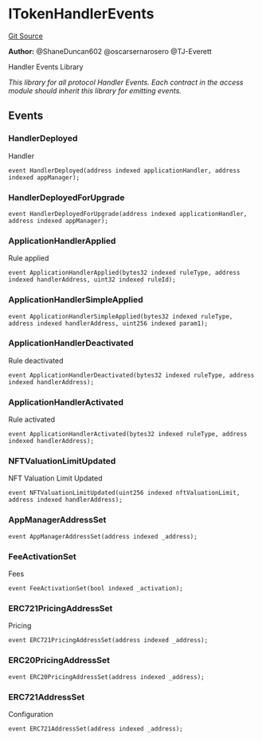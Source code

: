 # ITokenHandlerEvents
[Git Source](https://github.com/thrackle-io/rules-protocol/blob/e66fc809d7d2554e7ebbff7404b6c1d6e84d340d/src/interfaces/IEvents.sol)

**Author:**
@ShaneDuncan602 @oscarsernarosero @TJ-Everett

Handler Events Library

*This library for all protocol Handler Events. Each contract in the access module should inherit this library for emitting events.*


## Events
### HandlerDeployed
Handler


```solidity
event HandlerDeployed(address indexed applicationHandler, address indexed appManager);
```

### HandlerDeployedForUpgrade

```solidity
event HandlerDeployedForUpgrade(address indexed applicationHandler, address indexed appManager);
```

### ApplicationHandlerApplied
Rule applied


```solidity
event ApplicationHandlerApplied(bytes32 indexed ruleType, address indexed handlerAddress, uint32 indexed ruleId);
```

### ApplicationHandlerSimpleApplied

```solidity
event ApplicationHandlerSimpleApplied(bytes32 indexed ruleType, address indexed handlerAddress, uint256 indexed param1);
```

### ApplicationHandlerDeactivated
Rule deactivated


```solidity
event ApplicationHandlerDeactivated(bytes32 indexed ruleType, address indexed handlerAddress);
```

### ApplicationHandlerActivated
Rule activated


```solidity
event ApplicationHandlerActivated(bytes32 indexed ruleType, address indexed handlerAddress);
```

### NFTValuationLimitUpdated
NFT Valuation Limit Updated


```solidity
event NFTValuationLimitUpdated(uint256 indexed nftValuationLimit, address indexed handlerAddress);
```

### AppManagerAddressSet

```solidity
event AppManagerAddressSet(address indexed _address);
```

### FeeActivationSet
Fees


```solidity
event FeeActivationSet(bool indexed _activation);
```

### ERC721PricingAddressSet
Pricing


```solidity
event ERC721PricingAddressSet(address indexed _address);
```

### ERC20PricingAddressSet

```solidity
event ERC20PricingAddressSet(address indexed _address);
```

### ERC721AddressSet
Configuration


```solidity
event ERC721AddressSet(address indexed _address);
```

